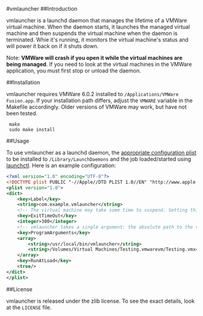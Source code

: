 #vmlauncher
##Introduction

vmlauncher is a launchd daemon that manages the lifetime of a VMWare virtual machine. When the daemon starts, it launches the managed virtual machine and then suspends the virtual machine when the daemon is terminated. Whie it's running, it monitors the virtual machine's status and will power it back on if it shuts down.

Note: **VMWare will crash if you open it while the virtual machines are being managed**. If you need to look at the virtual machines in the VMWare application, you must first stop or unload the daemon.

##Installation

vmlauncher requires VMWare 6.0.2 installed to `/Applications/VMWare Fusion.app`. If your installation path differs, adjust the `VMWARE` variable in the Makefile accordingly. Older versions of VMWare may work, but have not been tested.

     make
     sudo make install

##Usage

To use vmlauncher as a launchd daemon, the [appropriate configuration plist](https://developer.apple.com/library/mac/documentation/Darwin/Reference/ManPages/man5/launchd.plist.5.html) to be installed to `/Library/LaunchDaemons` and the job loaded/started using [launchctl](https://developer.apple.com/library/mac/documentation/Darwin/Reference/ManPages/man1/launchctl.1.html). Here is an example configuration:

```xml
<?xml version="1.0" encoding="UTF-8"?>
<!DOCTYPE plist PUBLIC "-//Apple//DTD PLIST 1.0//EN" "http://www.apple.com/DTDs/PropertyList-1.0.dtd">
<plist version="1.0">
<dict>
    <key>Label</key>
    <string>com.example.vmlauncher</string>
    <!-- The virtual machine may take some time to suspend. Setting this value too low could lead to VMWare being forcibly killed during suspending. -->
    <key>ExitTimeOut</key>
    <integer>300</integer>
    <!-- vmlauncher takes a single argument: the absolute path to the vmx file (not the vmwarevm bundle). -->
    <key>ProgramArguments</key>
    <array>
        <string>/usr/local/bin/vmlauncher</string>
        <string>/Volumes/Virtual Machines/Testing.vmwarevm/Testing.vmx</string>
    </array>
    <key>RunAtLoad</key>
    <true/>
</dict>
</plist>
```

##License

vmlauncher is released under the zlib license. To see the exact details, look at the `LICENSE` file.
